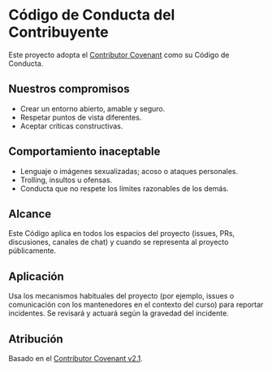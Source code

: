 # Código de Conducta del Contribuyente

Este proyecto adopta el [Contributor Covenant](https://www.contributor-covenant.org/) como su Código de Conducta.

## Nuestros compromisos

- Crear un entorno abierto, amable y seguro.
- Respetar puntos de vista diferentes.
- Aceptar críticas constructivas.

## Comportamiento inaceptable

- Lenguaje o imágenes sexualizadas; acoso o ataques personales.
- Trolling, insultos u ofensas.
- Conducta que no respete los límites razonables de los demás.

## Alcance

Este Código aplica en todos los espacios del proyecto (issues, PRs, discusiones, canales de chat) y cuando se representa al proyecto públicamente.

## Aplicación

Usa los mecanismos habituales del proyecto (por ejemplo, issues o comunicación con los mantenedores en el contexto del curso) para reportar incidentes. Se revisará y actuará según la gravedad del incidente.

## Atribución

Basado en el [Contributor Covenant v2.1](https://www.contributor-covenant.org/version/2/1/code_of_conduct/).
